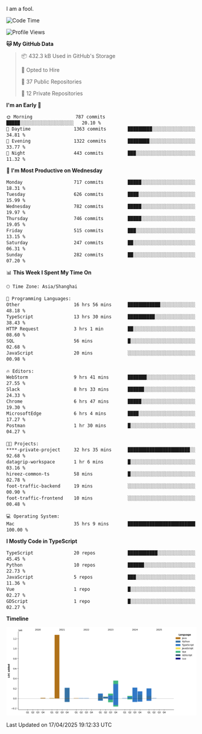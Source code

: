 I am a fool.

<!--START_SECTION:waka-->
![Code Time](http://img.shields.io/badge/Code%20Time-2%2C896%20hrs%2024%20mins-blue)

![Profile Views](http://img.shields.io/badge/Profile%20Views-1-blue)

**🐱 My GitHub Data** 

> 📦 432.3 kB Used in GitHub's Storage 
 > 
> 💼 Opted to Hire
 > 
> 📜 37 Public Repositories 
 > 
> 🔑 12 Private Repositories 
 > 
**I'm an Early 🐤** 

```text
🌞 Morning                787 commits         █████░░░░░░░░░░░░░░░░░░░░   20.10 % 
🌆 Daytime                1363 commits        █████████░░░░░░░░░░░░░░░░   34.81 % 
🌃 Evening                1322 commits        ████████░░░░░░░░░░░░░░░░░   33.77 % 
🌙 Night                  443 commits         ███░░░░░░░░░░░░░░░░░░░░░░   11.32 % 
```
📅 **I'm Most Productive on Wednesday** 

```text
Monday                   717 commits         █████░░░░░░░░░░░░░░░░░░░░   18.31 % 
Tuesday                  626 commits         ████░░░░░░░░░░░░░░░░░░░░░   15.99 % 
Wednesday                782 commits         █████░░░░░░░░░░░░░░░░░░░░   19.97 % 
Thursday                 746 commits         █████░░░░░░░░░░░░░░░░░░░░   19.05 % 
Friday                   515 commits         ███░░░░░░░░░░░░░░░░░░░░░░   13.15 % 
Saturday                 247 commits         ██░░░░░░░░░░░░░░░░░░░░░░░   06.31 % 
Sunday                   282 commits         ██░░░░░░░░░░░░░░░░░░░░░░░   07.20 % 
```


📊 **This Week I Spent My Time On** 

```text
🕑︎ Time Zone: Asia/Shanghai

💬 Programming Languages: 
Other                    16 hrs 56 mins      ████████████░░░░░░░░░░░░░   48.18 % 
TypeScript               13 hrs 30 mins      ██████████░░░░░░░░░░░░░░░   38.43 % 
HTTP Request             3 hrs 1 min         ██░░░░░░░░░░░░░░░░░░░░░░░   08.60 % 
SQL                      56 mins             █░░░░░░░░░░░░░░░░░░░░░░░░   02.68 % 
JavaScript               20 mins             ░░░░░░░░░░░░░░░░░░░░░░░░░   00.98 % 

🔥 Editors: 
WebStorm                 9 hrs 41 mins       ███████░░░░░░░░░░░░░░░░░░   27.55 % 
Slack                    8 hrs 33 mins       ██████░░░░░░░░░░░░░░░░░░░   24.33 % 
Chrome                   6 hrs 47 mins       █████░░░░░░░░░░░░░░░░░░░░   19.30 % 
MicrosoftEdge            6 hrs 4 mins        ████░░░░░░░░░░░░░░░░░░░░░   17.27 % 
Postman                  1 hr 30 mins        █░░░░░░░░░░░░░░░░░░░░░░░░   04.27 % 

🐱‍💻 Projects: 
****-private-project     32 hrs 35 mins      ███████████████████████░░   92.68 % 
datagrip-workspace       1 hr 6 mins         █░░░░░░░░░░░░░░░░░░░░░░░░   03.16 % 
hireez-common-ts         58 mins             █░░░░░░░░░░░░░░░░░░░░░░░░   02.78 % 
foot-traffic-backend     19 mins             ░░░░░░░░░░░░░░░░░░░░░░░░░   00.90 % 
foot-traffic-frontend    10 mins             ░░░░░░░░░░░░░░░░░░░░░░░░░   00.48 % 

💻 Operating System: 
Mac                      35 hrs 9 mins       █████████████████████████   100.00 % 
```

**I Mostly Code in TypeScript** 

```text
TypeScript               20 repos            ███████████░░░░░░░░░░░░░░   45.45 % 
Python                   10 repos            ██████░░░░░░░░░░░░░░░░░░░   22.73 % 
JavaScript               5 repos             ███░░░░░░░░░░░░░░░░░░░░░░   11.36 % 
Vue                      1 repo              █░░░░░░░░░░░░░░░░░░░░░░░░   02.27 % 
GDScript                 1 repo              █░░░░░░░░░░░░░░░░░░░░░░░░   02.27 % 
```



**Timeline**

![Lines of Code chart](https://raw.githubusercontent.com/VeejaLiu/VeejaLiu/master/assets/bar_graph.png)


 Last Updated on 17/04/2025 19:12:33 UTC
<!--END_SECTION:waka-->
